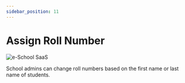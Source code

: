 ```yaml
---
sidebar_position: 11
---
```


# Assign Roll Number

![e-School SaaS](../../static/images/schooladmin/change-roll-number.png)

School admins can change roll numbers based on the first name or last name of students. 